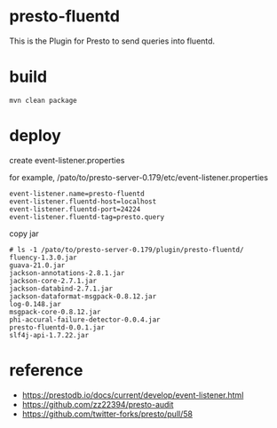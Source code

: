 # presto-fluentd
This is the Plugin for Presto to send queries into fluentd.

# build
```
mvn clean package
```

# deploy
create event-listener.properties

for example, /pato/to/presto-server-0.179/etc/event-listener.properties
```
event-listener.name=presto-fluentd
event-listener.fluentd-host=localhost
event-listener.fluentd-port=24224
event-listener.fluentd-tag=presto.query
```

copy jar
```
# ls -1 /pato/to/presto-server-0.179/plugin/presto-fluentd/
fluency-1.3.0.jar
guava-21.0.jar
jackson-annotations-2.8.1.jar
jackson-core-2.7.1.jar
jackson-databind-2.7.1.jar
jackson-dataformat-msgpack-0.8.12.jar
log-0.148.jar
msgpack-core-0.8.12.jar
phi-accural-failure-detector-0.0.4.jar
presto-fluentd-0.0.1.jar
slf4j-api-1.7.22.jar
```

# reference
- https://prestodb.io/docs/current/develop/event-listener.html
- https://github.com/zz22394/presto-audit
- https://github.com/twitter-forks/presto/pull/58
